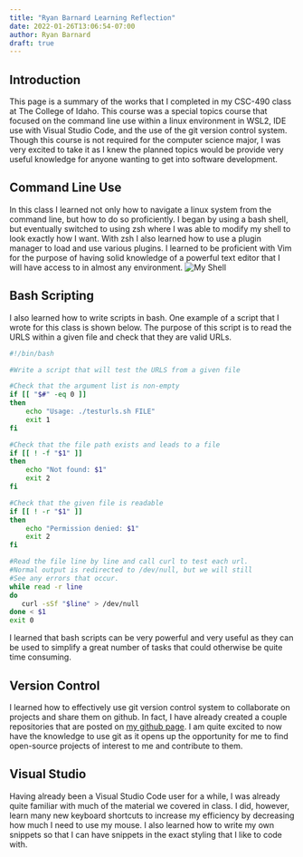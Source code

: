 ```yaml
---
title: "Ryan Barnard Learning Reflection"
date: 2022-01-26T13:06:54-07:00
author: Ryan Barnard
draft: true
---
```


## Introduction

This page is a summary of the works that I completed in my CSC-490 class at The College of Idaho. 
This course was a special topics course that focused on the command line use within a linux environment in WSL2, IDE 
use with Visual Studio Code, and the use of the git version control system. Though this course is not required
for the computer science major, I was very excited to take it as I knew the planned topics would be provide
very useful knowledge for anyone wanting to get into software development.


## Command Line Use

In this class I learned not only how to navigate a linux 
system from the command line, but how to do so proficiently.
I began by using a bash shell, but eventually switched to using
zsh where I was able to modify my shell to look exactly how I want.
With zsh I also learned how to use a plugin manager to
load and use various plugins. I learned to be proficient with
Vim for the purpose of having solid knowledge of a powerful
text editor that I will have access to in almost any environment.
![My Shell](/RyanBarnardZsh.png)


## Bash Scripting

I also learned how to write scripts in bash. One example of a script
that I wrote for this class is shown below. The purpose of this script is
to read the URLS within a given file and check that they are valid URLs.

```bash
#!/bin/bash

#Write a script that will test the URLS from a given file

#Check that the argument list is non-empty
if [[ "$#" -eq 0 ]]
then
	echo "Usage: ./testurls.sh FILE"
	exit 1
fi

#Check that the file path exists and leads to a file
if [[ ! -f "$1" ]]
then
	echo "Not found: $1"
	exit 2
fi

#Check that the given file is readable
if [[ ! -r "$1" ]]
then
	echo "Permission denied: $1"
	exit 2
fi

#Read the file line by line and call curl to test each url.
#Normal output is redirected to /dev/null, but we will still
#See any errors that occur.
while read -r line
do
   curl -sSf "$line" > /dev/null
done < $1
exit 0
```

I learned that bash scripts can be very powerful and very useful as
they can be used to simplify a great number of tasks that could otherwise
be quite time consuming.


## Version Control

I learned how to effectively use git version control system to
collaborate on projects and share them on github. In fact, I have
already created a couple repositories that are posted on [my github page](https://github.com/RMBarnard).
I am quite excited to now have the knowledge to use git as it opens up the
opportunity for me to find open-source projects of interest to me and contribute to them.


## Visual Studio

Having already been a Visual Studio Code user for a while, I was already quite
familiar with much of the material we covered in class. I did, however, learn many
new keyboard shortcuts to increase my efficiency by decreasing how much I need
to use my mouse.
I also learned how to write my own snippets so that I can have snippets in the
exact styling that I like to code with. 

